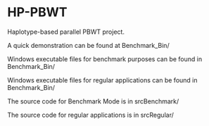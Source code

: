 # HP-PBWT
Haplotype-based parallel PBWT project.


A quick demonstration can be found at Benchmark_Bin/ 



Windows executable files for benchmark purposes can be found in Benchmark_Bin/ 

Windows executable files for regular applications can be found in Benchmark_Bin/ 

The source code for Benchmark Mode is in srcBenchmark/

The source code for regular applications is in srcRegular/

